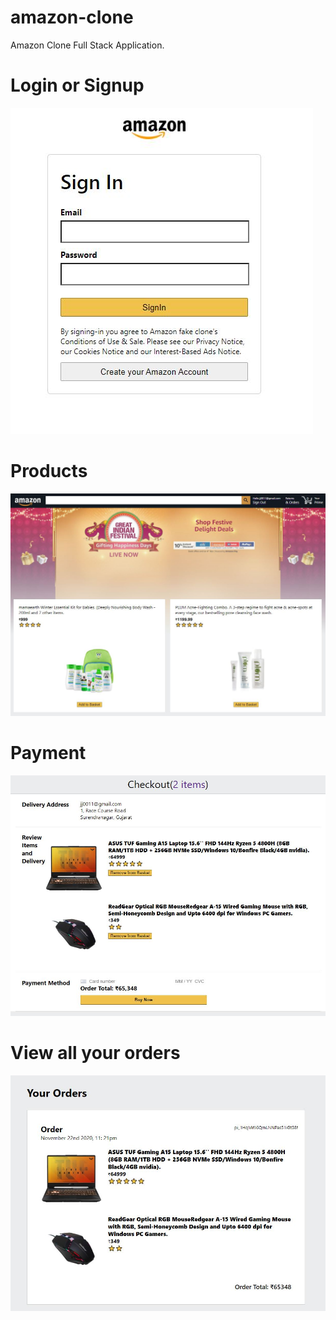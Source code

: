 # amazon-clone
Amazon Clone Full Stack Application. 

# Login or Signup
<img src="Images/Login%20SignUp%20Page.JPG" />

# Products
<img src="Images/ProductsPage.JPG" width="800"/>

# Payment
<img src="Images/Payment.JPG" width="800"/>

# View all your orders
<img src="Images/Orders.JPG" width="800"/>
